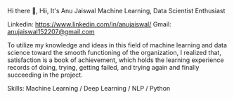  Hi there 👋, Hii, It's Anu Jaiswal
 Machine Learning, Data Scientist Enthusiast

Linkedin: https://www.linkedin.com/in/anujaiswal/
Gmail: anujaiswal152207@gmail.com

To utilize my knowledge and ideas in this field of machine learning and data science toward the smooth functioning of the organization, I realized that, satisfaction is a book of achievement, which holds the learning experience records of doing, trying, getting failed, and trying again and finally succeeding in the project.

Skills: Machine Learning / Deep Learning / NLP / Python 







